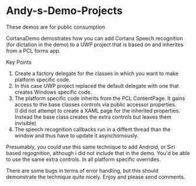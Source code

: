 # Andy-s-Demo-Projects
These demos are for public consumption

CortanaDemo demostrates how you can add Cortana Speech recognition (for
dictation in the demo) to a UWP project that is based on and inherites from a PCL forms app.

Key Points

1)  Create a factory delegate for the classes in which you want to make 
    platform specific code.
2)  In this case UWP project replaced the default delegate with one that 
    creates Windows specific code.
3)  The platform specific code inherits from the PCL ContentPage.  It gains
    access to the base classes controls via public accessor properties.  
    (I did not attempt to create a XAML page for the inherited properties.  
    Instead the base class creates the extra controls but leaves them 
    invisible)
4)  The speech recognition callbacks run in a diffent thread than the window
    and thus have to update it asynchornously.

Presumably, you could use this same technique to add Android, or Siri based
regognition, although i did not include that in the demo.  You'd be able to 
use the same extra controls.  In all platform specific overrides.

There are some bugs in terms of error handling, but this should demonstrate the technique quite 
nicely.  Enjoy and please send comments.




      


